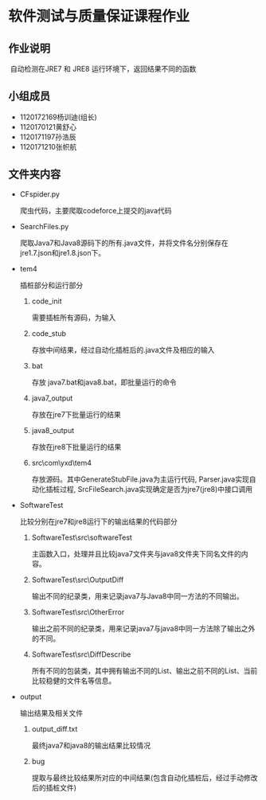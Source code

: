 # 软件测试与质量保证课程作业

## 作业说明

​	自动检测在JRE7 和 JRE8 运行环境下，返回结果不同的函数

## 小组成员

- 1120172169杨训迪(组长)
- 1120170121黄舒心
- 1120171197孙浩辰
- 1120171210张帜航

## 文件夹内容

- CFspider.py

  爬虫代码，主要爬取codeforce上提交的java代码

- SearchFiles.py

  爬取Java7和Java8源码下的所有.java文件，并将文件名分别保存在jre1.7.json和jre1.8.json下。

- tem4
  
  插桩部分和运行部分
  
  1. code_init
  
     需要插桩所有源码，为输入
  
  2. code_stub
  
     存放中间结果，经过自动化插桩后的.java文件及相应的输入
  
  3. bat 
  
     存放 java7.bat和java8.bat，即批量运行的命令
  
  4. java7_output 
  
     存放在jre7下批量运行的结果
  
  5. java8_output 
  
     存放在jre8下批量运行的结果
  
  6. src\com\yxd\tem4
  
     存放源码。其中GenerateStubFile.java为主运行代码, Parser.java实现自动化插桩过程,  SrcFileSearch.java实现确定是否为jre7(jre8)中接口调用
  
- SoftwareTest
  
  比较分别在jre7和jre8运行下的输出结果的代码部分
  
  1. SoftwareTest\src\softwareTest
  
     主函数入口，处理并且比较java7文件夹与java8文件夹下同名文件的内容。
  
  2. SoftwareTest\src\OutputDiff
  
     输出不同的纪录类，用来记录java7与Java8中同一方法的不同输出。
  
  3. SoftwareTest\src\OtherError
  
     输出之前不同的纪录类，用来记录java7与java8中同一方法除了输出之外的不同。
  
  4. SoftwareTest\src\DiffDescribe
  
     所有不同的包装类，其中拥有输出不同的List、输出之前不同的List、当前比较稳健的文件名等信息。
  
- output
  
  输出结果及相关文件
  
  1. output_diff.txt
  
     最终java7和java8的输出结果比较情况
  
  2. bug
  
     提取与最终比较结果所对应的中间结果(包含自动化插桩后，经过手动修改后的插桩文件)